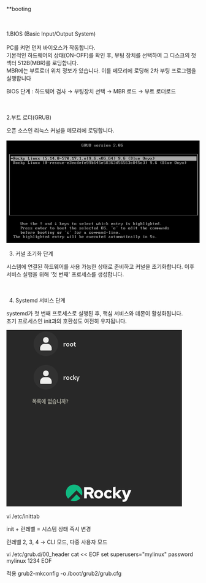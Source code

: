 **booting<br>
<Br>
<br>



1.BIOS (Basic Input/Output System)<br>
<br>
PC를 켜면 먼저 바이오스가 작동합니다.<br>
기본적인 하드웨어의 상태(ON-OFF)를 확인 후, 부팅 장치를 선택하여 그 디스크의 첫 섹터 512B(MBR)를 로딩합니다.<br>
MBR에는 부트로더 위치 정보가 있습니다. 이를 메모리에 로딩해 2차 부팅 프로그램을 실행합니다<br>

BIOS 단계 : 하드웨어 검사 → 부팅장치 선택 → MBR 로드 → 부트 로더로드<br>
<br>
<Br>


2.부트 로더(GRUB)<br>

오픈 소스인 리눅스 커널을 메모리에 로딩합니다.<br>
<br>
![image break](../Pictur/step13/GRUB1.png)<br>



3. 커널 초기화 단계<br>

시스템에 연결된 하드웨어를 사용 가능한 상태로 준비하고 커널을 초기화합니다. 이후 서비스 실행을 위해 '첫 번째' 프로세스를 생성합니다.<br>
<br>
<Br>

4. Systemd 서비스 단계<br>

systemd가 첫 번째 프로세스로 실행된 후, 핵심 서비스와 데몬이 활성화됩니다.<br>
초기 프로세스인 init과의 호환성도 여전히 유지됩니다.<br>




![image break](../Pictur/step13/GRUB2.png)<br>



vi /etc/inittab

init + 런레벨 = 시스템 상태 즉시 변경

런레벨 2, 3, 4 → CLI 모드, 다중 사용자 모드



vi /etc/grub.d/00_header
cat << EOF
set superusers="mylinux"
password mylinux 1234
EOF

적용
grub2-mkconfig -o /boot/grub2/grub.cfg

